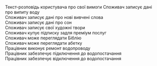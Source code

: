 Текст-розповідь користувача про свої вимоги
Споживач записує дані про випиту воду <br>
Споживач записує дані про нові вивчені слова <br>
Споживач записує дані про сон <br>
Споживач записує свої художні твори <br>
Споживач купує підписку задля преміум послуг <br>
Споживач може переглядати Біблію <br>
Споживач може переглядати абетку <br>
Працівник виконує ремонт водопроводу <br>
Працівник забезпечує підключення до водопостачання <br>
Працівник забезпечує відключення до водопостачання

